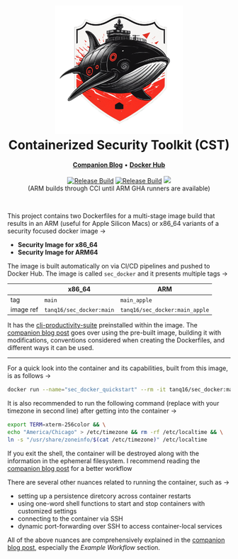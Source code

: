<h1 align="center">
  <br>
  <img src=".github/assets/CST-Logo.png" alt="DISecT" width="290"></a>
  <br>Containerized Security Toolkit (CST)<br>
</h1>

<p align="center">
    <a href="https://tanishq.page/blog/posts/cst-guide/"><b>Companion Blog</b></a>  &bull;  
    <a href="https://hub.docker.com/r/tanq16/sec_docker"><b>Docker Hub</b></a><br><br>
    <a href="https://github.com/tanq16/containerized-security-toolkit/actions/workflows/sec-build.yml"><img src="https://github.com/tanq16/containerized-security-toolkit/actions/workflows/sec-build.yml/badge.svg" alt="Release Build"></a>
    <a href="https://github.com/tanq16/containerized-security-toolkit/actions/workflows/sec-build-arm.yml"><img src="https://github.com/tanq16/containerized-security-toolkit/actions/workflows/sec-build-arm.yml/badge.svg" alt="Release Build"></a>
    <a href="https://dl.circleci.com/status-badge/redirect/circleci/YPqXqLMjjXxLwPP9TvpyFc/W1CQsWfrfu4rKFiytoHbs9/tree/main"><img src="https://dl.circleci.com/status-badge/img/circleci/YPqXqLMjjXxLwPP9TvpyFc/W1CQsWfrfu4rKFiytoHbs9/tree/main.svg?style=shield"></a><br>
    (ARM builds through CCI until ARM GHA runners are available)
</p>

<br>

This project contains two Dockerfiles for a multi-stage image build that results in an ARM (useful for Apple Silicon Macs) or x86_64 variants of a security focused docker image &rarr;

- **Security Image for x86_64**
- **Security Image for ARM64**

The image is built automatically on via CI/CD pipelines and pushed to Docker Hub. The image is called `sec_docker` and it presents multiple tags &rarr;

| | x86\_64 | ARM |
| --- | --- | --- |
| tag | `main` | `main_apple` |
| image ref | `tanq16/sec_docker:main` | `tanq16/sec_docker:main_apple` |

It has the [cli-productivity-suite](https://github.com/tanq16/cli-productivity-suite) preinstalled within the image. The [companion blog post](https://tanishq.page/blog/posts/cst-guide/) goes over using the pre-built image, building it with modifications, conventions considered when creating the Dockerfiles, and different ways it can be used.

---

For a quick look into the container and its capabilities, built from this image, is as follows &rarr; 

```bash
docker run --name="sec_docker_quickstart" --rm -it tanq16/sec_docker:main /bin/zsh
```

It is also recommended to run the following command (replace with your timezone in second line) after getting into the container &rarr;

```bash
export TERM=xterm-256color && \
echo "America/Chicago" > /etc/timezone && rm -rf /etc/localtime && \
ln -s "/usr/share/zoneinfo/$(cat /etc/timezone)" /etc/localtime
```

If you exit the shell, the container will be destroyed along with the information in the ephemeral filesystem. I recommend reading the [companion blog post](https://tanishq.page/blog/posts/cst-guide/) for a better workflow

There are several other nuances related to running the container, such as &rarr;

- setting up a persistence diretcory across container restarts
- using one-word shell functions to start and stop containers with customized settings
- connecting to the container via SSH
- dynamic port-forwarding over SSH to access container-local services

All of the above nuances are comprehensively explained in the [companion blog post](https://tanishq.page/blog/posts/cst-guide/), especially the *Example Workflow* section.
